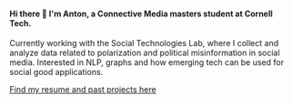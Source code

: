 #### Hi there 👋  I'm Anton, a Connective Media masters student at Cornell Tech. 

Currently working with the Social Technologies Lab, where I collect and analyze data related to polarization and political misinformation in social media. Interested in NLP, graphs and how emerging tech can be used for social good applications.

[Find my resume and past projects here](https://abilov.com)

<!--
**anton164/anton164** is a ✨ _special_ ✨ repository because its `README.md` (this file) appears on your GitHub profile.

Here are some ideas to get you started:

- 🔭 I’m currently working on ...
- 🌱 I’m currently learning ...
- 👯 I’m looking to collaborate on ...
- 🤔 I’m looking for help with ...
- 💬 Ask me about ...
- 📫 How to reach me: ...
- 😄 Pronouns: ...
- ⚡ Fun fact: ...
-->
